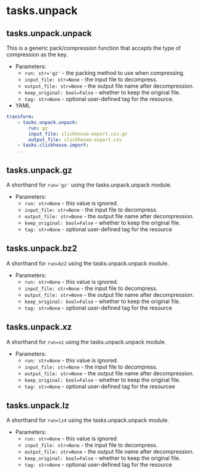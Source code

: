 # tasks.unpack

## tasks.unpack.unpack

This is a generic pack/compression function that accepts the type of compression
as the key.

* Parameters:
    * `run: str='gz'` - the packing method to use when compressing.
    * `input_file: str=None` - the input file to decompress.
    * `output_file: str=None` - the output file name after decompression.
    * `keep_original: bool=False` - whether to keep the original file.
    * `tag: str=None` - optional user-defined tag for the resource.
* YAML

```yaml
transform:
    - tasks.unpack.unpack:
        run: gz
        input_file: clickhouse-export.csv.gz
        output_file: clickhouse-export.csv
    - tasks.clickhouse.import:
    ...
```

## tasks.unpack.gz

A shorthand for `run='gz'` using the tasks.unpack.unpack module.

* Parameters:
    * `run: str=None` - this value is ignored.
    * `input_file: str=None` - the input file to decompress.
    * `output_file: str=None` - the output file name after decompression.
    * `keep_original: bool=False` - whether to keep the original file.
    * `tag: str=None` - optional user-defined tag for the resource

## tasks.unpack.bz2

A shorthand for `run=bz2` using the tasks.unpack.unpack module.

* Parameters:
    * `run: str=None` - this value is ignored.
    * `input_file: str=None` - the input file to decompress.
    * `output_file: str=None` - the output file name after decompression.
    * `keep_original: bool=False` - whether to keep the original file.
    * `tag: str=None` - optional user-defined tag for the resource

## tasks.unpack.xz

A shorthand for `run=xz` using the tasks.unpack.unpack module.

* Parameters:
    * `run: str=None` - this value is ignored.
    * `input_file: str=None` - the input file to decompress.
    * `output_file: str=None` - the output file name after decompression.
    * `keep_original: bool=False` - whether to keep the original file.
    * `tag: str=None` - optional user-defined tag for the resourcee

## tasks.unpack.lz

A shorthand for `run=lz4` using the tasks.unpack.unpack module.

* Parameters:
    * `run: str=None` - this value is ignored.
    * `input_file: str=None` - the input file to decompress.
    * `output_file: str=None` - the output file name after decompression.
    * `keep_original: bool=False` - whether to keep the original file.
    * `tag: str=None` - optional user-defined tag for the resource